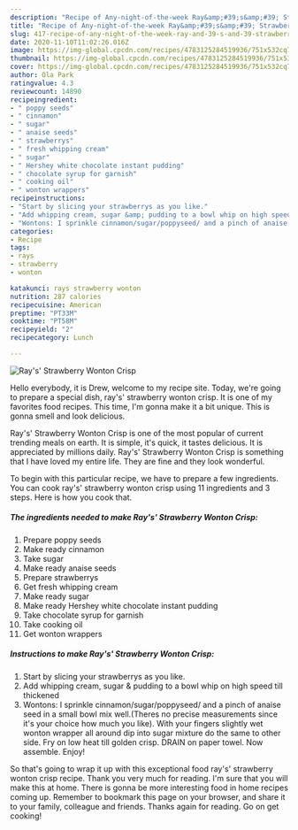 ```yaml
---
description: "Recipe of Any-night-of-the-week Ray&amp;#39;s&amp;#39; Strawberry Wonton Crisp"
title: "Recipe of Any-night-of-the-week Ray&amp;#39;s&amp;#39; Strawberry Wonton Crisp"
slug: 417-recipe-of-any-night-of-the-week-ray-and-39-s-and-39-strawberry-wonton-crisp
date: 2020-11-10T11:02:26.016Z
image: https://img-global.cpcdn.com/recipes/4783125284519936/751x532cq70/rays-strawberry-wonton-crisp-recipe-main-photo.jpg
thumbnail: https://img-global.cpcdn.com/recipes/4783125284519936/751x532cq70/rays-strawberry-wonton-crisp-recipe-main-photo.jpg
cover: https://img-global.cpcdn.com/recipes/4783125284519936/751x532cq70/rays-strawberry-wonton-crisp-recipe-main-photo.jpg
author: Ola Park
ratingvalue: 4.3
reviewcount: 14890
recipeingredient:
- " poppy seeds"
- " cinnamon"
- " sugar"
- " anaise seeds"
- " strawberrys"
- " fresh whipping cream"
- " sugar"
- " Hershey white chocolate instant pudding"
- " chocolate syrup for garnish"
- " cooking oil"
- " wonton wrappers"
recipeinstructions:
- "Start by slicing your strawberrys as you like."
- "Add whipping cream, sugar &amp; pudding to a bowl whip on high speed till thickened"
- "Wontons: I sprinkle cinnamon/sugar/poppyseed/ and a pinch of anaise seed in a small bowl mix well.(Theres no precise measurements since it&#39;s your choice how much you like). With your fingers slightly wet wonton wrapper all around dip into sugar mixture do the same to other side. Fry on low heat till golden crisp. DRAIN on paper towel. Now assemble. Enjoy!"
categories:
- Recipe
tags:
- rays
- strawberry
- wonton

katakunci: rays strawberry wonton 
nutrition: 287 calories
recipecuisine: American
preptime: "PT33M"
cooktime: "PT58M"
recipeyield: "2"
recipecategory: Lunch

---
```



![Ray&#39;s&#39; Strawberry Wonton Crisp](https://img-global.cpcdn.com/recipes/4783125284519936/751x532cq70/rays-strawberry-wonton-crisp-recipe-main-photo.jpg)

Hello everybody, it is Drew, welcome to my recipe site. Today, we're going to prepare a special dish, ray&#39;s&#39; strawberry wonton crisp. It is one of my favorites food recipes. This time, I'm gonna make it a bit unique. This is gonna smell and look delicious.

Ray&#39;s&#39; Strawberry Wonton Crisp is one of the most popular of current trending meals on earth. It is simple, it's quick, it tastes delicious. It is appreciated by millions daily. Ray&#39;s&#39; Strawberry Wonton Crisp is something that I have loved my entire life. They are fine and they look wonderful.




To begin with this particular recipe, we have to prepare a few ingredients. You can cook ray&#39;s&#39; strawberry wonton crisp using 11 ingredients and 3 steps. Here is how you cook that.

<!--inarticleads1-->

##### The ingredients needed to make Ray&#39;s&#39; Strawberry Wonton Crisp:

1. Prepare  poppy seeds
1. Make ready  cinnamon
1. Take  sugar
1. Make ready  anaise seeds
1. Prepare  strawberrys
1. Get  fresh whipping cream
1. Make ready  sugar
1. Make ready  Hershey white chocolate instant pudding
1. Take  chocolate syrup for garnish
1. Take  cooking oil
1. Get  wonton wrappers




<!--inarticleads2-->

##### Instructions to make Ray&#39;s&#39; Strawberry Wonton Crisp:

1. Start by slicing your strawberrys as you like.
1. Add whipping cream, sugar &amp; pudding to a bowl whip on high speed till thickened
1. Wontons: I sprinkle cinnamon/sugar/poppyseed/ and a pinch of anaise seed in a small bowl mix well.(Theres no precise measurements since it&#39;s your choice how much you like). With your fingers slightly wet wonton wrapper all around dip into sugar mixture do the same to other side. Fry on low heat till golden crisp. DRAIN on paper towel. Now assemble. Enjoy!




So that's going to wrap it up with this exceptional food ray&#39;s&#39; strawberry wonton crisp recipe. Thank you very much for reading. I'm sure that you will make this at home. There is gonna be more interesting food in home recipes coming up. Remember to bookmark this page on your browser, and share it to your family, colleague and friends. Thanks again for reading. Go on get cooking!
